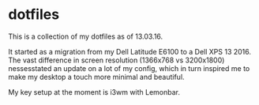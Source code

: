 # dotfiles

This is a collection of my dotfiles as of 13.03.16.

It started as a migration from my Dell Latitude E6100 to a Dell XPS 13 2016. The vast difference in screen resolution (1366x768 vs 3200x1800) nessesstated an update on a lot of my config, which in turn inspired me to make my desktop a touch more minimal and beautiful.

My key setup at the moment is i3wm with Lemonbar. 
